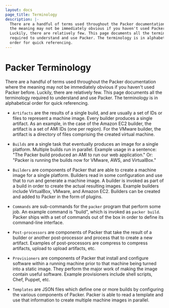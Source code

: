 ```yaml
---
layout: docs
page_title: Terminology
description: |-
  There are a handful of terms used throughout the Packer documentation where
  the meaning may not be immediately obvious if you haven't used Packer before.
  Luckily, there are relatively few. This page documents all the terminology
  required to understand and use Packer. The terminology is in alphabetical
  order for quick referencing.
---
```


# Packer Terminology

There are a handful of terms used throughout the Packer documentation where the
meaning may not be immediately obvious if you haven't used Packer before.
Luckily, there are relatively few. This page documents all the terminology
required to understand and use Packer. The terminology is in alphabetical order
for quick referencing.

- `Artifacts` are the results of a single build, and are usually a set of IDs or
  files to represent a machine image. Every builder produces a single artifact.
  As an example, in the case of the Amazon EC2 builder, the artifact is a set of
  AMI IDs (one per region). For the VMware builder, the artifact is a directory
  of files comprising the created virtual machine.

- `Builds` are a single task that eventually produces an image for a single
  platform. Multiple builds run in parallel. Example usage in a sentence: "The
  Packer build produced an AMI to run our web application." Or: "Packer is
  running the builds now for VMware, AWS, and VirtualBox."

- `Builders` are components of Packer that are able to create a machine image
  for a single platform. Builders read in some configuration and use that to run
  and generate a machine image. A builder is invoked as part of a build in order
  to create the actual resulting images. Example builders include VirtualBox,
  VMware, and Amazon EC2. Builders can be created and added to Packer in the
  form of plugins.

- `Commands` are sub-commands for the `packer` program that perform some job. An
  example command is "build", which is invoked as `packer build`. Packer ships
  with a set of commands out of the box in order to define its command-line
  interface.

- `Post-processors` are components of Packer that take the result of a builder
  or another post-processor and process that to create a new artifact. Examples
  of post-processors are compress to compress artifacts, upload to upload
  artifacts, etc.

- `Provisioners` are components of Packer that install and configure software
  within a running machine prior to that machine being turned into a static
  image. They perform the major work of making the image contain useful
  software. Example provisioners include shell scripts, Chef, Puppet, etc.

- `Templates` are JSON files which define one or more builds by configuring the
  various components of Packer. Packer is able to read a template and use that
  information to create multiple machine images in parallel.
